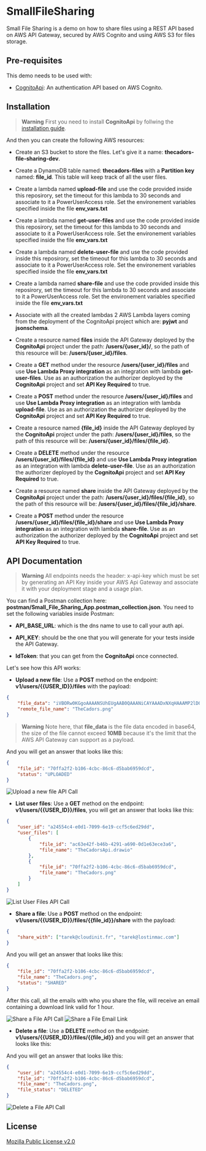 # SmallFileSharing

Small File Sharing is a demo on how to share files using a REST API based on AWS API Gateway, secured by AWS Cognito and using AWS S3 for files storage.

## Pre-requisites

This demo needs to be used with:

- [CognitoApi](https://github.com/CloudinitFrance/cognito-api/): An authentication API based on AWS Cognito.


## Installation

> **Warning**
First you need to install **CognitoApi** by follwing the [installation guide](https://github.com/CloudinitFrance/cognito-api#installation).

And then you can create the following AWS resources:

- Create an S3 bucket to store the files. Let's give it a name: **thecadors-file-sharing-dev**.

- Create a DynamoDB table named: **thecadors-files** with a **Partition key** named: **file_id**. This table will keep track of all the user files. 

- Create a lambda named **upload-file** and use the code provided inside this reposirory, set the timeout for this lambda to 30 seconds and associate to it a PowerUserAccess role. Set the environement variables specified inside the file **env_vars.txt**

- Create a lambda named **get-user-files** and use the code provided inside this reposirory, set the timeout for this lambda to 30 seconds and associate to it a PowerUserAccess role. Set the environement variables specified inside the file **env_vars.txt**

- Create a lambda named **delete-user-file** and use the code provided inside this reposirory, set the timeout for this lambda to 30 seconds and associate to it a PowerUserAccess role. Set the environement variables specified inside the file **env_vars.txt**

- Create a lambda named **share-file** and use the code provided inside this reposirory, set the timeout for this lambda to 30 seconds and associate to it a PowerUserAccess role. Set the environement variables specified inside the file **env_vars.txt**

- Associate with all the created lambdas 2 AWS Lambda layers coming from the deployment of the CognitoApi project which are: **pyjwt** and **jsonschema**.

- Create a resource named **files** inside the API Gateway deployed by the **CognitoApi** project under the path: **/users/{user_id}/**, so the path of this resource will be: **/users/{user_id}/files**.

- Create a **GET** method under the resource **/users/{user_id}/files** and use **Use Lambda Proxy integration** as an integration with lambda **get-user-files**. Use as an authorization the authorizer deployed by the **CognitoApi** project and set **API Key Required** to true.

- Create a **POST** method under the resource **/users/{user_id}/files** and use **Use Lambda Proxy integration** as an integration with lambda **upload-file**. Use as an authorization the authorizer deployed by the **CognitoApi** project and set **API Key Required** to true.

- Create a resource named **{file_id}** inside the API Gateway deployed by the **CognitoApi** project under the path: **/users/{user_id}/files**, so the path of this resource will be: **/users/{user_id}/files/{file_id}**.

- Create a **DELETE** method under the resource **/users/{user_id}/files/{file_id}** and use **Use Lambda Proxy integration** as an integration with lambda **delete-user-file**. Use as an authorization the authorizer deployed by the **CognitoApi** project and set **API Key Required** to true.

- Create a resource named **share** inside the API Gateway deployed by the **CognitoApi** project under the path: **/users/{user_id}/files/{file_id}**, so the path of this resource will be: **/users/{user_id}/files/{file_id}/share**.

- Create a **POST** method under the resource **/users/{user_id}/files/{file_id}/share** and use **Use Lambda Proxy integration** as an integration with lambda **share-file**. Use as an authorization the authorizer deployed by the **CognitoApi** project and set **API Key Required** to true.

## API Documentation

> **Warning**
All endpoints needs the header: x-api-key which must be set by generating an API Key inside your AWS Api Gateway and associate it with your deployment stage and a usage plan.

You can find a Postman collection here: **postman/Small_File_Sharing_App.postman_collection.json**. You need to set the following variables inside Postman:

- **API_BASE_URL**: which is the dns name to use to call your auth api.

- **API_KEY**: should be the one that you will generate for your tests inside the API Gateway.

- **IdToken**: that you can get from the **CognitoApi** once connected.

Let's see how this API works:

- **Upload a new file**: Use a **POST** method on the endpoint: **v1/users/{{USER_ID}}/files** with the payload:

```json
{
    "file_data": "iVBORw0KGgoAAAANSUhEUgAAB0QAAANiCAYAAADxNXqHAAAMP2lDQ1BJQ0MgUHJvZml8Am4",
    "remote_file_name": "TheCadors.png"
}
```

> **Warning**
Note here, that **file_data** is the file data encoded in base64, the size of the file cannot exceed **10MB** because it's the limit that the AWS API Gateway can support as a payload.

And you will get an answer that looks like this:

```json
{
    "file_id": "70ffa2f2-b106-4cbc-86c6-d5bab6959dcd",
    "status": "UPLOADED"
}
```

![Upload a new file API Call](https://github.com/CloudinitFrance/small-file-sharing/blob/main/assets/UploadFile.png?raw=true)

- **List user files**: Use a **GET** method on the endpoint: **v1/users/{{USER_ID}}/files**, you will get an answer that looks like this:

```json
{
    "user_id": "a24554c4-e0d1-7099-6e19-ccf5c6ed29dd",
    "user_files": [
        {
            "file_id": "ac63e42f-b46b-4291-a690-0d1e63ece3a6",
            "file_name": "TheCadorsApi.drawio"
        },
        {
            "file_id": "70ffa2f2-b106-4cbc-86c6-d5bab6959dcd",
            "file_name": "TheCadors.png"
        }
    ]
}
```

![List User Files API Call](https://github.com/CloudinitFrance/small-file-sharing/blob/main/assets/GetUserFiles.png?raw=true)

- **Share a file**: Use a **POST** method on the endpoint: **v1/users/{{USER_ID}}/files/{{file_id}}/share** with the payload:

```json
{
    "share_with": ["tarek@cloudinit.fr", "tarek@lostinmac.com"]
}
```

And you will get an answer that looks like this:

```json
{
    "file_id": "70ffa2f2-b106-4cbc-86c6-d5bab6959dcd",
    "file_name": "TheCadors.png",
    "status": "SHARED"
}
```

After this call, all the emails with who you share the file, will receive an email containing a download link valid for 1 hour.

![Share a File API Call](https://github.com/CloudinitFrance/small-file-sharing/blob/main/assets/ShareFile.png?raw=true)
![Share a File Email Link](https://github.com/CloudinitFrance/small-file-sharing/blob/main/assets/FileSharing-Email.png?raw=true)

- **Delete a file**: Use a **DELETE** method on the endpoint: **v1/users/{{USER_ID}}/files/{{file_id}}** and you will get an answer that looks like this:

And you will get an answer that looks like this:

```json
{
    "user_id": "a24554c4-e0d1-7099-6e19-ccf5c6ed29dd",
    "file_id": "70ffa2f2-b106-4cbc-86c6-d5bab6959dcd",
    "file_name": "TheCadors.png",
    "file_status": "DELETED"
}
```

![Delete a File API Call](https://github.com/CloudinitFrance/small-file-sharing/blob/main/assets/DeleteFile.png?raw=true)

## License

[Mozilla Public License v2.0](https://github.com/CloudinitFrance/small-file-sharing/blob/main/LICENSE)
